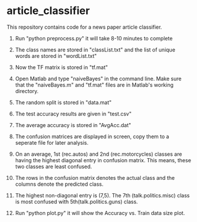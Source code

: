 # article_classifier

This repository contains code for a news paper article classifier.

1. Run "python preprocess.py" it will take 8-10 minutes to complete

2. The class names are stored in "classList.txt" and the list of unique words are stored in "wordList.txt"

3. Now the TF matrix is stored in "tf.mat" 

4. Open Matlab and type "naiveBayes" in the command line. Make sure that the "naiveBayes.m" and "tf.mat" files are in Matlab's working directory.

5. The random split is stored in "data.mat" 

6. The test accuracy results are given in "test.csv" 

7. The average accuracy is stored in "AvgAcc.dat"

8. The confusion matrices are displayed in screen, copy them to a seperate file for later analysis.

9. On an average, 1st (rec.autos) and 2nd (rec.motorcycles) classes are having the highest diagonal entry in confusion matrix. This means, these two classes are least confused.

10. The rows in the confusion matrix denotes the actual class and the columns denote the predicted class.

11. The highest non-diagonal entry is (7,5). The 7th (talk.politics.misc) class is most confused with 5th(talk.politics.guns) class.

12. Run "python plot.py" it will show the Accuracy vs. Train data size plot.

